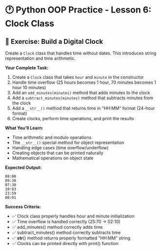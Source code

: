 # 🕐 Python OOP Practice - Lesson 6: Clock Class

## 📝 Exercise: Build a Digital Clock

Create a `Clock` class that handles time without dates. This introduces string representation and time arithmetic.

**Your Complete Task:**
1. Create a `Clock` class that takes `hour` and `minute` in the constructor
2. Handle time overflow (25 hours becomes 1 hour, 70 minutes becomes 1 hour 10 minutes)
3. Add an `add_minutes(minutes)` method that adds minutes to the clock
4. Add a `subtract_minutes(minutes)` method that subtracts minutes from the clock
5. Add a `__str__()` method that returns time in "HH:MM" format (24-hour format)
6. Create clocks, perform time operations, and print the results

**What You'll Learn:**
- Time arithmetic and modulo operations
- The `__str__()` special method for object representation
- Handling edge cases (time overflow/underflow)
- Creating objects that can be printed naturally
- Mathematical operations on object state

**Expected Output:**
```
08:00
09:30
07:30
10:03
23:59
00:01
```

**Success Criteria:**
- ✅ Clock class properly handles hour and minute initialization
- ✅ Time overflow is handled correctly (25:70 → 02:10)
- ✅ add_minutes() method correctly adds time
- ✅ subtract_minutes() method correctly subtracts time
- ✅ __str__() method returns properly formatted "HH:MM" string
- ✅ Clocks can be printed directly with print() function